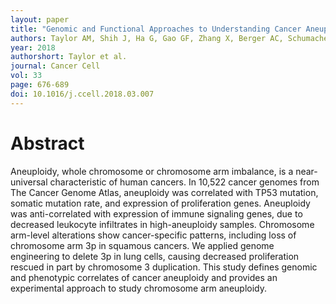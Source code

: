 ```yaml
---
layout: paper
title: "Genomic and Functional Approaches to Understanding Cancer Aneuploidy"
authors: Taylor AM, Shih J, Ha G, Gao GF, Zhang X, Berger AC, Schumacher SE, Wang C, Hu H, Liu J, Lazar AJ; Cancer Genome Atlas Research Network., Cherniack AD, Beroukhim R, Meyerson M.
year: 2018
authorshort: Taylor et al.
journal: Cancer Cell
vol: 33
page: 676-689
doi: 10.1016/j.ccell.2018.03.007
---
```


# Abstract

Aneuploidy, whole chromosome or chromosome arm imbalance, is a near-universal characteristic of human cancers. In 10,522 cancer genomes from The Cancer Genome Atlas, aneuploidy was correlated with TP53 mutation, somatic mutation rate, and expression of proliferation genes. Aneuploidy was anti-correlated with expression of immune signaling genes, due to decreased leukocyte infiltrates in high-aneuploidy samples. Chromosome arm-level alterations show cancer-specific patterns, including loss of chromosome arm 3p in squamous cancers. We applied genome engineering to delete 3p in lung cells, causing decreased proliferation rescued in part by chromosome 3 duplication. This study defines genomic and phenotypic correlates of cancer aneuploidy and provides an experimental approach to study chromosome arm aneuploidy.
